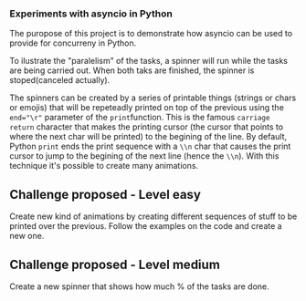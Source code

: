 ### Experiments with asyncio in Python

The puropose of this project is to demonstrate how asyncio can be used to provide for concurreny in Python.

To ilustrate the "paralelism" of the tasks, a spinner will run while the tasks are being carried out. When both taks are finished, the spinner is stoped(canceled actually).

The spinners can be created by a series of printable things (strings or chars or emojis) that will be repeteadly printed on top of the previous using the ```end="\r"``` parameter of the ```print```function. This is the famous ```carriage return``` character that makes the printing cursor (the cursor that points to where the next char will be printed) to the begining of the line. By default, Python ```print``` ends the print sequence with a ```\\n``` char that causes the print cursor to jump to the begining of the next line (hence the ```\\n```). With this technique it's possible to create many animations. 

## Challenge proposed - Level easy

Create new kind of animations by creating different sequences of stuff to be printed over the previous. Follow the examples on the code and create a new one.

## Challenge proposed - Level medium

Create a new spinner that shows how much % of the tasks are done.

